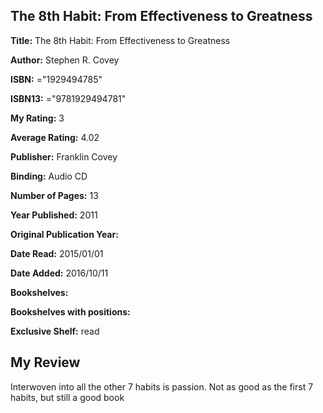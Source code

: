 ## The 8th Habit: From Effectiveness to Greatness

**Title:** The 8th Habit: From Effectiveness to Greatness

**Author:** Stephen R. Covey

**ISBN:** ="1929494785"

**ISBN13:** ="9781929494781"

**My Rating:** 3

**Average Rating:** 4.02

**Publisher:** Franklin Covey

**Binding:** Audio CD

**Number of Pages:** 13

**Year Published:** 2011

**Original Publication Year:** 

**Date Read:** 2015/01/01

**Date Added:** 2016/10/11

**Bookshelves:** 

**Bookshelves with positions:** 

**Exclusive Shelf:** read


## My Review

Interwoven into all the other 7 habits is passion. Not as good as the first 7 habits, but still a good book
